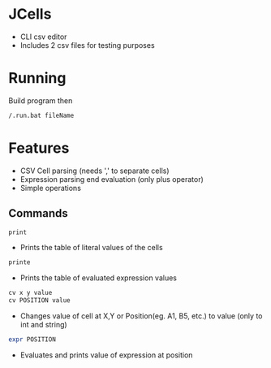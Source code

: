 # JCells
- CLI csv editor
- Includes 2 csv files for testing purposes
# Running
Build program then 
```bash
/.run.bat fileName
```
# Features
- CSV Cell parsing (needs ',' to separate cells)
- Expression parsing end evaluation (only plus operator)
- Simple operations

## Commands
```bash
print
```
- Prints the table of literal values of the cells
```bash
printe
```
- Prints the table of evaluated expression values
```bash
cv x y value
cv POSITION value
```
- Changes value of cell at X,Y or Position(eg. A1, B5, etc.) to value (only to int and string)
```bash
expr POSITION
```
- Evaluates and prints value of expression at position
